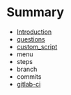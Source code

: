 # Summary

* [Introduction](README.md)
* [questions](questions.md)
* [custom_script](customscript.md)
* menu
* steps
* branch
* commits
* [gitlab-ci](gitlab-ci.md)

